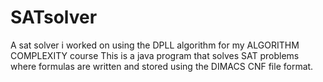 # SATsolver
A sat solver i worked on using the DPLL algorithm for my ALGORITHM COMPLEXITY course 
This is a java program that solves SAT problems where formulas are written and 
stored using the DIMACS CNF file format. 
